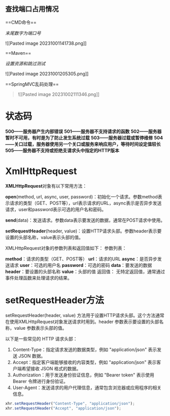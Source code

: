 ## 查找端口占用情况
==CMD命令==

*末尾数字为端口号*

![[Pasted image 20231001141738.png]]


==Maven==

*设置资源和跳过测试*


![[Pasted image 20231001205305.png]]

==SpringMVC乱码处理==

>![[Pasted image 20231002111346.png]]


# 状态码

**500——服务器产生内部错误**
**501——服务器不支持请求的函数**
**502——服务器暂时不可用，有时是为了防止发生系统过载**
**503——服务器过载或暂停维修**
**504——关口过载，服务器使用另一个关口或服务来响应用户，等待时间设定值较长**
**505——服务器不支持或拒绝支请求头中指定的HTTP版本**

# XmlHttpRequest

**XMLHttpRequest**对象有以下常用方法：

**open**(method, url, async, user, password)：初始化一个请求。参数method表示请求的类型（GET、POST等），url表示请求的URL，async表示是否异步发送请求，user和password表示可选的用户名和密码。

**send**(data)：发送请求。参数data表示要发送的数据，通常在POST请求中使用。

**setRequestHeader**(header, value)：设置HTTP请求头部。参数header表示要设置的头部名称，value表示头部的值。

XMLHttpRequest对象的参数列表和返回值如下：
参数列表：

**method**：请求的类型（GET、POST等）
**url**：请求的URL
**async**：是否异步发送请求
**user**：可选的用户名
**password**：可选的密码
**data**：要发送的数据
**header**：要设置的头部名称
**value**：头部的值
返回值：
无特定返回值，通常通过事件处理函数来处理请求的结果。

# setRequestHeader方法

setRequestHeader(header, value) 方法用于设置HTTP请求头部。这个方法通常在使用XMLHttpRequest对象发送请求时用到。header 参数表示要设置的头部名称，value 参数表示头部的值。

以下是一些常见的 HTTP 请求头部：

1. Content-Type：指定请求发送的数据类型，例如 "application/json" 表示发送 JSON 数据。
2. Accept：指定客户端能够接收的内容类型，例如 "application/json" 表示客户端希望接收 JSON 格式的数据。
3. Authorization：用于发送身份验证信息，例如 "Bearer token" 表示使用 Bearer 令牌进行身份验证。
4. User-Agent：发送请求的用户代理信息，通常包含浏览器或应用程序的相关信息。

```javascript
xhr.setRequestHeader("Content-Type", "application/json");
xhr.setRequestHeader("Accept", "application/json");
```



